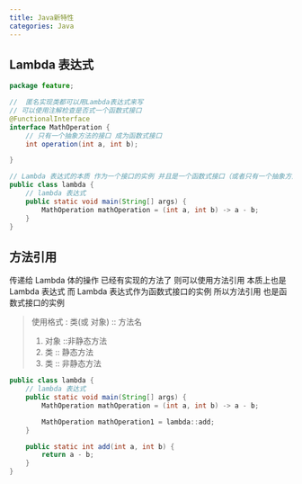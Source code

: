 ```yaml
---
title: Java新特性
categories: Java
---
```


## Lambda 表达式

```java
package feature;

//  匿名实现类都可以用Lambda表达式来写
// 可以使用注解检查是否式一个函数式接口
@FunctionalInterface
interface MathOperation {
    // 只有一个抽象方法的接口 成为函数式接口
    int operation(int a, int b);

}

// Lambda 表达式的本质 作为一个接口的实例 并且是一个函数式接口（或者只有一个抽象方法）
public class lambda {
    // lambda 表达式
    public static void main(String[] args) {
        MathOperation mathOperation = (int a, int b) -> a - b;
    }
}
```

## 方法引用

传递给 Lambda 体的操作 已经有实现的方法了 则可以使用方法引用
本质上也是 Lambda 表达式 而 Lambda 表达式作为函数式接口的实例 所以方法引用 也是函数式接口的实例

> 使用格式 :
> 类(或 对象) :: 方法名
>
> 1.  对象 ::非静态方法
> 2.  类 :: 静态方法
> 3.  类 :: 非静态方法

```java
public class lambda {
    // lambda 表达式
    public static void main(String[] args) {
        MathOperation mathOperation = (int a, int b) -> a - b;

        MathOperation mathOperation1 = lambda::add;
    }

    public static int add(int a, int b) {
        return a - b;
    }
}
```
